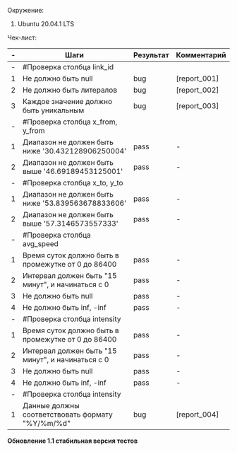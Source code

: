 Окружение: 
1. Ubuntu 20.04.1 LTS

Чек-лист:

| - | Шаги | Результат  | Комментарий |
| ---| --- | --- |---|
|-|#Проверка столбца link_id
| 1 | Не должно быть null | bug |[report_001]|
| 2 | Не должно быть литералов | bug |[report_002]|
| 3 | Каждое значение должно быть уникальным | bug |[report_003]|
|-|#Проверка столбца x_from, y_from
| 1 | Диапазон не должен быть ниже '30.432128906250004' | pass |-|
| 2 | Диапазон не должен быть выше '46.69189453125001' | pass |-|
|-|#Проверка столбца x_to, y_to
| 1 | Диапазон не должен быть ниже '53.839563678833606' | pass |-|
| 2 | Диапазон не должен быть выше '57.3146573557333' | pass |-|
|-|#Проверка столбца avg_speed
| 1 | Время суток должно быть в промежутке от 0 до 86400 | pass |-|
| 2 | Интервал должен быть "15 минут", и начинаться с 0 | pass |-|
| 3 | Не должно быть null | pass |-|
| 4 | Не должно быть inf, -inf | pass |-|
|-|#Проверка столбца intensity
| 1 | Время суток должно быть в промежутке от 0 до 86400 | pass |-|
| 2 | Интервал должен быть "15 минут", и начинаться с 0 | pass |-|
| 3 | Не должно быть null | pass |-|
| 4 | Не должно быть inf, -inf | pass |-|
|-|#Проверка столбца intensity
| 1 | Данные должны соответствовать формату "%Y/%m/%d" | bug |[report_004]|



**Обновление 1.1 стабильная версия тестов**
